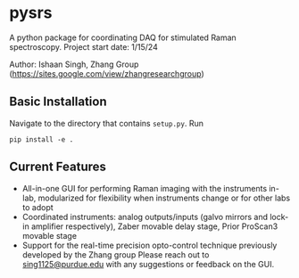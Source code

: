 # pysrs
A python package for coordinating DAQ for stimulated Raman spectroscopy. Project start date: 1/15/24

Author: Ishaan Singh, Zhang Group (https://sites.google.com/view/zhangresearchgroup)

## Basic Installation

Navigate to the directory that contains ```setup.py```. Run 

``` 
pip install -e .
```

## Current Features
- All-in-one GUI for performing Raman imaging with the instruments in-lab, modularized for flexibility when instruments change or for other labs to adopt
- Coordinated instruments: analog outputs/inputs (galvo mirrors and lock-in amplifier respectively), Zaber movable delay stage, Prior ProScan3 movable stage
- Support for the real-time precision opto-control technique previously developed by the Zhang group
Please reach out to sing1125@purdue.edu with any suggestions or feedback on the GUI. 
